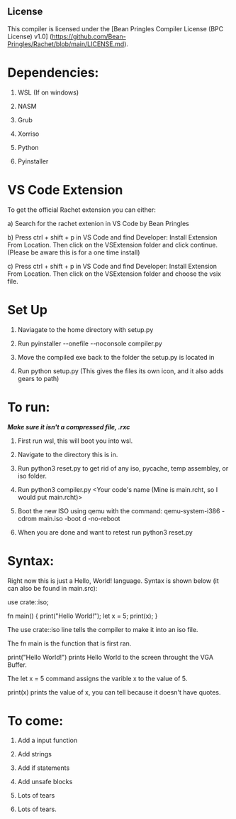 ## License

This compiler is licensed under the [Bean Pringles Compiler License (BPC License) v1.0]
(https://github.com/Bean-Pringles/Rachet/blob/main/LICENSE.md).

# Dependencies:

1. WSL (If on windows)

2. NASM

3. Grub 

4. Xorriso

5. Python

6. Pyinstaller

# VS Code Extension

To get the official Rachet extension you can either:

a) Search for the rachet extenion in VS Code by Bean Pringles

b) Press ctrl + shift + p in VS Code and find Developer: Install Extension From Location.
   Then click on the VSExtension folder and click continue.
   (Please be aware this is for a one time install)

c) Press ctrl + shift + p in VS Code and find Developer: Install Extension From Location.
   Then click on the VSExtension folder and choose the vsix file.

# Set Up

1. Naviagate to the home directory with setup.py

2. Run pyinstaller --onefile --noconsole compiler.py

3. Move the compiled exe back to the folder the setup.py is located in

4. Run python setup.py (This gives the files its own icon, and it also adds gears to path)

# To run:
***Make sure it isn't a compressed file, .rxc***

1. First run wsl, this will boot you into wsl.

2. Navigate to the directory this is in.

3. Run python3 reset.py to get rid of any iso, pycache, temp assembley, or iso folder.

4. Run python3 compiler.py <Your code's name (Mine is main.rcht, so I would put main.rcht)>

5. Boot the new ISO using qemu with the command: 
qemu-system-i386 -cdrom main.iso -boot d -no-reboot

6. When you are done and want to retest run python3 reset.py

# Syntax:

Right now this is just a Hello, World! language.
Syntax is shown below (it can also be found in main.src):

use crate::iso;

fn main() {
    print("Hello World!");
    let x = 5;
    print(x);
}

The use crate::iso line tells the compiler to make it into an iso file.

The fn main is the function that is first ran.

print("Hello World!") prints Hello World to the screen throught the VGA Buffer.

The let x = 5 command assigns the varible x to the value of 5.

print(x) prints the value of x, you can tell because it doesn't have quotes.

# To come:

1. Add a input function

2. Add strings

3. Add if statements

4. Add unsafe blocks

5. Lots of tears

6. Lots of tears.

